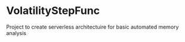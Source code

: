 # VolatilityStepFunc
Project to create serverless architectuire for basic automated memory analysis
